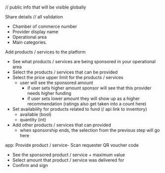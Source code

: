 // public info that will be visible globally



Share details // all validation 
 - Chamber of commerce number  
 - Provider display name  
 - Operational area  
 - Main categories. 

Add products / services to the platform
- See what products / services are being sponsored in your operational area
- Select the products / services that can be provided
- Select the price upper limit for the products / services
    - user will see the sponsored amount
        - if user sets higher amount sponsor will see that this provider needs
          higher funding
        - if user sets lower amount they will show up as a higher recommendation
           (ratings also get taken into a count here)
- Set availability for products related to fund (/ api link to inventory)
    - available (bool)
    - quantity (int)
- Add other products / services that can provided
  - when sponsorship ends, the selection from the previous step will go here


app:
Provide product / service- Scan requester QR voucher code
- See the sponsored product / service + maximum value
- Select amount that product / service was delivered for
- Confirm and sign
